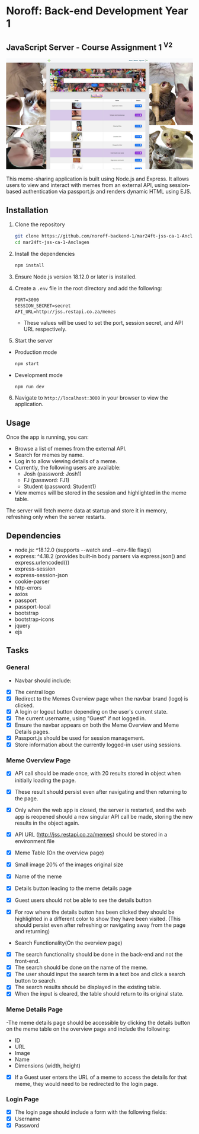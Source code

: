 # Noroff: Back-end Development Year 1

## JavaScript Server - Course Assignment 1 <sup>V2</sup>

![meme page image](./readme-img.jpg)

This meme-sharing application is built using Node.js and Express. It allows users to view and interact with memes from an external API, using session-based authentication via passport.js and renders dynamic HTML using EJS.

## Installation

1. Clone the repository

   ```bash
   git clone https://github.com/noroff-backend-1/mar24ft-jss-ca-1-Anclagen.git
   cd mar24ft-jss-ca-1-Anclagen
   ```

2. Install the dependencies

   ```bash
   npm install
   ```

3. Ensure Node.js version 18.12.0 or later is installed.
4. Create a `.env` file in the root directory and add the following:

   ```env
   PORT=3000
   SESSION_SECRET=secret
   API_URL=http://jss.restapi.co.za/memes
   ```

   - These values will be used to set the port, session secret, and API URL respectively.

5. Start the server

- Production mode

  ```bash
  npm start
  ```

- Development mode

  ```bash
  npm run dev
  ```

6. Navigate to `http://localhost:3000` in your browser to view the application.

## Usage

Once the app is running, you can:

- Browse a list of memes from the external API.
- Search for memes by name.
- Log in to allow viewing details of a meme.
- Currently, the following users are available:
  - Josh (password: Josh1)
  - FJ (password: FJ1)
  - Student (password: Student1)
- View memes will be stored in the session and highlighted in the meme table.

The server will fetch meme data at startup and store it in memory, refreshing only when the server restarts.

## Dependencies

- node.js: ^18.12.0 (supports --watch and --env-file flags)
- express: ^4.18.2 (provides built-in body parsers via express.json() and express.urlencoded())
- express-session
- express-session-json
- cookie-parser
- http-errors
- axios
- passport
- passport-local
- bootstrap
- bootstrap-icons
- jquery
- ejs

## Tasks

### General

- Navbar should include:
- [x] The central logo
- [x] Redirect to the Memes Overview page when the navbar brand (logo) is clicked.
- [x] A login or logout button depending on the user's current state.
- [x] The current username, using "Guest" if not logged in.
- [x] Ensure the navbar appears on both the Meme Overview and Meme Details pages.
- [x] Passport.js should be used for session management.
- [x] Store information about the currently logged-in user using sessions.

### Meme Overview Page

- [x] API call should be made once, with 20 results stored in object when initially loading the page.
- [x] These result should persist even after navigating and then returning to the page.
- [x] Only when the web app is closed, the server is restarted, and the web app is reopened should a new singular API call be made, storing the new results in the object again.
- [x] API URL (http://jss.restapi.co.za/memes) should be stored in a environment file

-[x] Meme Table (On the overview page)

- [x] Small image 20% of the images original size
- [x] Name of the meme
- [x] Details button leading to the meme details page
- [x] Guest users should not be able to see the details button
- [x] For row where the details button has been clicked they should be highlighted in a different color to show they have been visited. (This should persist even after refreshing or navigating away from the page and returning)

- Search Functionality(On the overview page)

- [x] The search functionality should be done in the back-end and not the front-end.
- [x] The search should be done on the name of the meme.
- [x] The user should input the search term in a text box and click a search button to search.
- [x] The search results should be displayed in the existing table.
- [x] When the input is cleared, the table should return to its original state.

### Meme Details Page

-The meme details page should be accessible by clicking the details button on the meme table on the overview page and include the following:

- ID
- URL
- Image
- Name
- Dimensions (width, height)
- [x] If a Guest user enters the URL of a meme to access the details for that meme, they would need to be redirected to the login page.

### Login Page

- [x] The login page should include a form with the following fields:
- [x] Username
- [x] Password
